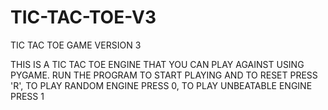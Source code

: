 # TIC-TAC-TOE-V3
TIC TAC TOE GAME VERSION 3

THIS IS A TIC TAC TOE ENGINE THAT YOU CAN PLAY AGAINST USING PYGAME.
RUN THE PROGRAM TO START PLAYING AND TO RESET PRESS 'R', TO PLAY RANDOM ENGINE PRESS 0, TO PLAY UNBEATABLE ENGINE PRESS 1
